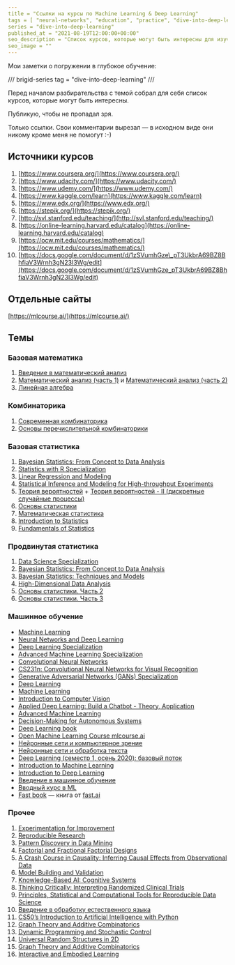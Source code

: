 ```yaml
---
title = "Ссылки на курсы по Machine Learning & Deep Learning"
tags = [ "neural-networks", "education", "practice", "dive-into-deep-learning"]
series = "dive-into-deep-learning"
published_at = "2021-08-19T12:00:00+00:00"
seo_description = "Список курсов, которые могут быть интересны для изучения Machine Learning и Deep Learning"
seo_image = ""
---
```


Мои заметки о погружении в глубокое обучение:

/// brigid-series
tag = "dive-into-deep-learning"
///

Перед началом разбирательства с темой собрал для себя список курсов, которые могут быть интересны.

Публикую, чтобы не пропадал зря.

Только ссылки. Свои комментарии вырезал — в исходном виде они никому кроме меня не помогут :-)

<!-- more -->

## Источники курсов

1. [https://www.coursera.org/](https://www.coursera.org/)
2. [https://www.udacity.com/](https://www.udacity.com/)
3. [https://www.udemy.com/](https://www.udemy.com/)
4. [https://www.kaggle.com/learn](https://www.kaggle.com/learn)
5. [https://www.edx.org/](https://www.edx.org/)
6. [https://stepik.org/](https://stepik.org/)
7. [http://svl.stanford.edu/teaching/](http://svl.stanford.edu/teaching/)
8. [https://online-learning.harvard.edu/catalog](https://online-learning.harvard.edu/catalog)
9. [https://ocw.mit.edu/courses/mathematics/](https://ocw.mit.edu/courses/mathematics/)
10. [https://docs.google.com/document/d/1zSVumhGze\_pT3UkbrA69BZ8BhfiaV3Wrnh3gN23I3Wg/edit](https://docs.google.com/document/d/1zSVumhGze_pT3UkbrA69BZ8BhfiaV3Wrnh3gN23I3Wg/edit)

## Отдельные сайты

[https://mlcourse.ai/](https://mlcourse.ai/)

## Темы

### Базовая математика

1. [Введение в математический анализ](https://stepik.org/course/95/promo)
2. [Математический анализ (часть 1)](https://stepik.org/course/716/promo) и [Математический анализ (часть 2)](https://stepik.org/course/711/promo)
3. [Линейная алгебра](https://stepik.org/course/2461/promo)

### Комбинаторика

1. [Современная комбинаторика](https://www.coursera.org/learn/modern-combinatorics)
2. [Основы перечислительной комбинаторики](https://stepik.org/course/125/promo)

### Базовая статистика

1. [Bayesian Statistics: From Concept to Data Analysis](https://www.coursera.org/learn/bayesian-statistics)
2. [Statistics with R Specialization](https://www.coursera.org/specializations/statistics)
3. [Linear Regression and Modeling](https://www.coursera.org/learn/linear-regression-model)
4. [Statistical Inference and Modeling for High-throughput Experiments](https://www.edx.org/course/statistical-inference-and-modeling-for-high-throug)
5. [Теория вероятностей](https://stepik.org/course/3089/promo) + [Теория вероятностей - II (дискретные случайные процессы)](https://stepik.org/course/57281/promo)
6. [Основы статистики](https://stepik.org/course/76/promo)
7. [Математическая статистика](https://stepik.org/course/326/promo)
8. [Introduction to Statistics](https://stepik.org/course/701/promo)
9. [Fundamentals of Statistics](https://www.edx.org/course/fundamentals-of-statistics)

### Продвинутая статистика

1. [Data Science Specialization](https://www.coursera.org/specializations/jhu-data-science)
2. [Bayesian Statistics: From Concept to Data Analysis](https://www.coursera.org/learn/bayesian-statistics)
3. [Bayesian Statistics: Techniques and Models](https://www.coursera.org/learn/mcmc-bayesian-statistics)
4. [High-Dimensional Data Analysis](https://www.edx.org/course/high-dimensional-data-analysis)
5. [Основы статистики. Часть 2](https://stepik.org/course/524/promo)
6. [Основы статистики. Часть 3](https://stepik.org/course/2152/promo)

### Машинное обучение

- [Machine Learning](https://www.coursera.org/learn/machine-learning)
- [Neural Networks and Deep Learning](https://www.coursera.org/learn/neural-networks-deep-learning)
- [Deep Learning Specialization](https://www.coursera.org/specializations/deep-learning)
- [Advanced Machine Learning Specialization](https://www.coursera.org/specializations/aml)
- [Convolutional Neural Networks](https://www.coursera.org/learn/convolutional-neural-networks)
- [CS231n: Convolutional Neural Networks for Visual Recognition](http://cs231n.stanford.edu/)
- [Generative Adversarial Networks (GANs) Specialization](https://www.coursera.org/specializations/generative-adversarial-networks-gans)
- [Deep Learning](https://classroom.udacity.com/courses/ud730)
- [Machine Learning](https://classroom.udacity.com/courses/ud262)
- [Introduction to Computer Vision](https://classroom.udacity.com/courses/ud810)
- [Applied Deep Learning: Build a Chatbot - Theory, Application](https://www.udemy.com/course/applied-deep-learning-build-a-chatbot-theory-application/)
- [Advanced Machine Learning](https://www.edx.org/course/advanced-machine-learning)
- [Decision-Making for Autonomous Systems](https://www.edx.org/course/decision-making-for-autonomous-systems)
- [Deep Learning book](https://www.deeplearningbook.org/)
- [Open Machine Learning Course mlcourse.ai](https://mlcourse.ai/)
- [Нейронные сети и компьютерное зрение](https://stepik.org/course/50352/promo)
- [Нейронные сети и обработка текста](https://stepik.org/course/54098/promo)
- [Deep Learning (семестр 1, осень 2020): базовый поток](https://stepik.org/course/82176/promo)
- [Introduction to Machine Learning](https://openlearninglibrary.mit.edu/courses/course-v1:MITx+6.036+1T2019/about)
- [Introduction to Deep Learning](http://introtodeeplearning.com/2020/index.html)
- [Введение в машинное обучение](https://www.coursera.org/learn/vvedenie-mashinnoe-obuchenie)
- [Вводный курс в ML](https://dlcourse.ai/)
- [Fast book](https://github.com/fastai/fastbook) — книга от [fast.ai](https://www.fast.ai/)

### Прочее

1. [Experimentation for Improvement](https://www.coursera.org/learn/experimentation)
2. [Reproducible Research](https://www.coursera.org/learn/reproducible-research)
3. [Pattern Discovery in Data Mining](https://www.coursera.org/learn/data-patterns)
4. [Factorial and Fractional Factorial Designs](https://www.coursera.org/learn/factorial-fractional-factorial-designs)
5. [A Crash Course in Causality: Inferring Causal Effects from Observational Data](https://www.coursera.org/learn/crash-course-in-causality)
6. [Model Building and Validation](https://classroom.udacity.com/courses/ud919)
7. [Knowledge-Based AI: Cognitive Systems](https://classroom.udacity.com/courses/ud409)
8. [Thinking Critically: Interpreting Randomized Clinical Trials](https://www.edx.org/course/thinking-critically-interpreting-randomized-clinical-trials)
9. [Principles, Statistical and Computational Tools for Reproducible Data Science](https://www.edx.org/course/principles-statistical-and-computational-tools-for)
10. [Введение в обработку естественного языка](https://stepik.org/course/1233/promo)
11. [CS50’s Introduction to Artificial Intelligence with Python](https://www.edx.org/course/cs50s-introduction-to-artificial-intelligence-with-python)
12. [Graph Theory and Additive Combinatorics](https://ocw.mit.edu/courses/mathematics/18-217-graph-theory-and-additive-combinatorics-fall-2019/#)
13. [Dynamic Programming and Stochastic Control](https://ocw.mit.edu/courses/electrical-engineering-and-computer-science/6-231-dynamic-programming-and-stochastic-control-fall-2015/)
14. [Universal Random Structures in 2D](https://ocw.mit.edu/courses/mathematics/18-177-universal-random-structures-in-2d-fall-2015/)
15. [Graph Theory and Additive Combinatorics](https://ocw.mit.edu/courses/mathematics/18-217-graph-theory-and-additive-combinatorics-fall-2019/#)
16. [Interactive and Embodied Learning](http://cs422interactive.stanford.edu/)
